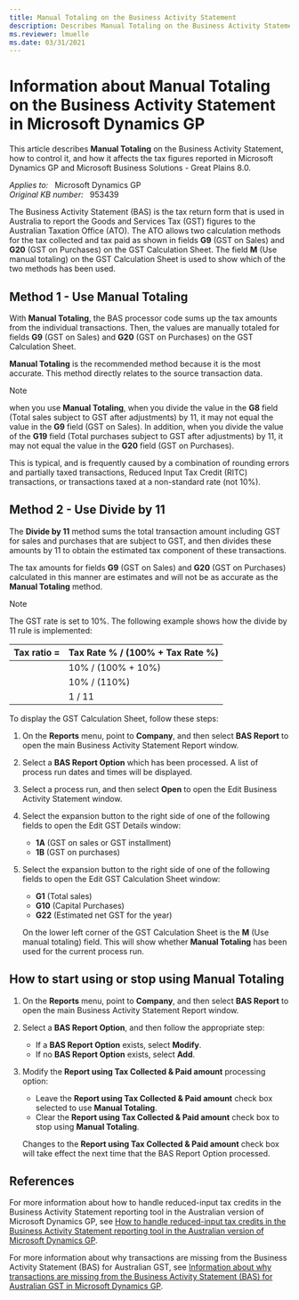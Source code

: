 ```yaml
---
title: Manual Totaling on the Business Activity Statement
description: Describes Manual Totaling on the Business Activity Statement, how to control it, and how it affects the tax figures reported in Microsoft Dynamics GP and Microsoft Business Solutions - Great Plains 8.0.
ms.reviewer: lmuelle
ms.date: 03/31/2021
---
```

# Information about Manual Totaling on the Business Activity Statement in Microsoft Dynamics GP

This article describes **Manual Totaling** on the Business Activity Statement, how to control it, and how it affects the tax figures reported in Microsoft Dynamics GP and Microsoft Business Solutions - Great Plains 8.0.

_Applies to:_ &nbsp; Microsoft Dynamics GP  
_Original KB number:_ &nbsp; 953439

The Business Activity Statement (BAS) is the tax return form that is used in Australia to report the Goods and Services Tax (GST) figures to the Australian Taxation Office (ATO). The ATO allows two calculation methods for the tax collected and tax paid as shown in fields **G9** (GST on Sales) and **G20** (GST on Purchases) on the GST Calculation Sheet. The field **M** (Use manual totaling) on the GST Calculation Sheet is used to show which of the two methods has been used.

## Method 1 - Use Manual Totaling

With **Manual Totaling**, the BAS processor code sums up the tax amounts from the individual transactions. Then, the values are manually totaled for fields **G9** (GST on Sales) and **G20** (GST on Purchases) on the GST Calculation Sheet.

**Manual Totaling** is the recommended method because it is the most accurate. This method directly relates to the source transaction data.

> [!NOTE]
> when you use **Manual Totaling**, when you divide the value in the **G8** field (Total sales subject to GST after adjustments) by 11, it may not equal the value in the **G9** field (GST on Sales). In addition, when you divide the value of the **G19** field (Total purchases subject to GST after adjustments) by 11, it may not equal the value in the **G20** field (GST on Purchases).

This is typical, and is frequently caused by a combination of rounding errors and partially taxed transactions, Reduced Input Tax Credit (RITC) transactions, or transactions taxed at a non-standard rate (not 10%).

## Method 2 - Use Divide by 11

The **Divide by 11** method sums the total transaction amount including GST for sales and purchases that are subject to GST, and then divides these amounts by 11 to obtain the estimated tax component of these transactions.

The tax amounts for fields **G9** (GST on Sales) and **G20** (GST on Purchases) calculated in this manner are estimates and will not be as accurate as the **Manual Totaling** method.

> [!NOTE]
> The GST rate is set to 10%. The following example shows how the divide by 11 rule is implemented:
>
> |Tax ratio =|Tax Rate % / (100% + Tax Rate %)|
> |---|---|
> ||10% / (100% + 10%)|
> ||10% / (110%)|
> ||1 / 11|

To display the GST Calculation Sheet, follow these steps:

1. On the **Reports** menu, point to **Company**, and then select **BAS Report** to open the main Business Activity Statement Report window.
2. Select a **BAS Report Option** which has been processed. A list of process run dates and times will be displayed.
3. Select a process run, and then select **Open** to open the Edit Business Activity Statement window.

4. Select the expansion button to the right side of one of the following fields to open the Edit GST Details window:

    - **1A** (GST on sales or GST installment)
    - **1B** (GST on purchases)

5. Select the expansion button to the right side of one of the following fields to open the Edit GST Calculation Sheet window:

    - **G1** (Total sales)
    - **G10** (Capital Purchases)
    - **G22** (Estimated net GST for the year)

    On the lower left corner of the GST Calculation Sheet is the **M** (Use manual totaling) field. This will show whether **Manual Totaling** has been used for the current process run.

## How to start using or stop using Manual Totaling

1. On the **Reports** menu, point to **Company**, and then select **BAS Report** to open the main Business Activity Statement Report window.

2. Select a **BAS Report Option**, and then follow the appropriate step:

    - If a **BAS Report Option** exists, select **Modify**.
    - If no **BAS Report Option** exists, select **Add**.

3. Modify the **Report using Tax Collected & Paid amount** processing option:

    - Leave the **Report using Tax Collected & Paid amount** check box selected to use **Manual Totaling**.
    - Clear the **Report using Tax Collected & Paid amount** check box to stop using **Manual Totaling**.

   Changes to the **Report using Tax Collected & Paid amount** check box will take effect the next time that the BAS Report Option processed.

## References

For more information about how to handle reduced-input tax credits in the Business Activity Statement reporting tool in the Australian version of Microsoft Dynamics GP, see [How to handle reduced-input tax credits in the Business Activity Statement reporting tool in the Australian version of Microsoft Dynamics GP](https://support.microsoft.com/topic/how-to-handle-reduced-input-tax-credits-in-the-business-activity-statement-reporting-tool-in-the-australian-version-of-microsoft-dynamics-gp-dc91feec-d266-a76c-11cc-87c05fc074ef).

For more information about why transactions are missing from the Business Activity Statement (BAS) for Australian GST, see [Information about why transactions are missing from the Business Activity Statement (BAS) for Australian GST in Microsoft Dynamics GP](https://support.microsoft.com/topic/information-about-why-transactions-are-missing-from-the-business-activity-statement-bas-for-australian-gst-in-microsoft-dynamics-gp-620a880f-dbe7-c0c9-93df-4794a84fd376).
